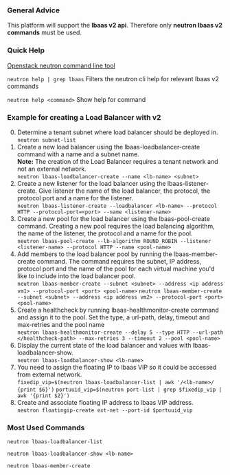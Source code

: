 ### General Advice
This platform will support the **lbaas v2 api**. Therefore only **neutron lbaas v2 commands** must be used.

### Quick Help
[Openstack neutron command line tool](http://docs.openstack.org/developer/python-neutronclient)

`neutron help | grep lbaas`
Filters the neutron cli help for relevant lbaas v2 commands

`neutron help <command>`
Show help for command

### Example for creating a Load Balancer with v2

0. Determine a tenant subnet where load balancer should be deployed in.  
`neutron subnet-list`
1. Create a new load balancer using the lbaas-loadbalancer-create command with a name and a subnet name.  
**Note:** The creation of the Load Balancer requires a tenant network and not an external network.  
`neutron lbaas-loadbalancer-create --name <lb-name> <subnet>`
2. Create a new listener for the load balancer using the lbaas-listener-create. Give listener the name of the load balancer, the protocol, the protocol port and a name for the listener.  
`neutron lbaas-listener-create --loadbalancer <lb-name> --protocol HTTP --protocol-port=<port> --name <listener-name>`
3. Create a new pool for the load balancer using the lbaas-pool-create command. Creating a new pool requires the load balancing algorithm, the name of the listener, the protocol and a name for the pool.  
`neutron lbaas-pool-create --lb-algorithm ROUND_ROBIN --listener <listener-name> --protocol HTTP --name <pool-name>`
4. Add members to the load balancer pool by running the lbaas-member-create command. The command requires the subnet, IP address, protocol port and the name of the pool for each virtual machine you'd like to include into the load balancer pool.  
`neutron lbaas-member-create --subnet <subnet> --address <ip address vm1> --protocol-port <port> <pool-name>`
`neutron lbaas-member-create --subnet <subnet> --address <ip address vm2> --protocol-port <port> <pool-name>`
5. Create a healthcheck by running lbaas-healthmonitor-create command and assign it to the pool. Set the type, a url-path, delay, timeout and max-retries and the pool name  
`neutron lbaas-healthmonitor-create --delay 5 --type HTTP --url-path </healthcheck-path> --max-retries 3 --timeout 2 --pool <pool-name>`
6. Display the current state of the load balancer and values with lbaas-loadbalancer-show.  
`neutron lbaas-loadbalancer-show <lb-name>`
7. You need to assign the floating IP to lbaas VIP so it could be accessed from external network.  
`fixedip_vip=$(neutron lbaas-loadbalancer-list | awk '/<lb-name>/ {print $6}')`
`portuuid_vip=$(neutron port-list | grep $fixedip_vip | awk '{print $2}')`
8. Create and associate floating IP address to lbaas VIP address.  
`neutron floatingip-create ext-net --port-id $portuuid_vip`

### Most Used Commands
`neutron lbaas-loadbalancer-list`

`neutron lbaas-loadbalancer-show <lb-name>`

`neutron lbaas-member-create`